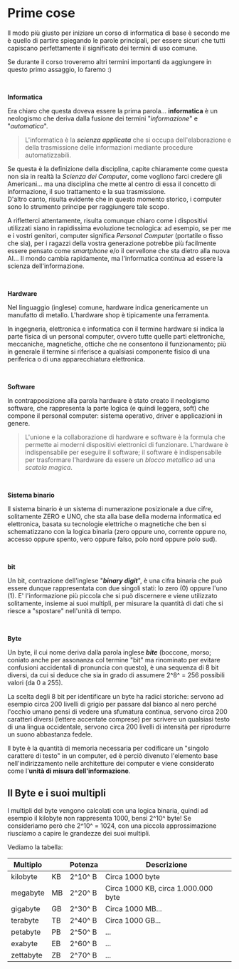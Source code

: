 # Prime cose

Il modo più giusto per iniziare un corso di informatica di base è secondo me è quello di partire spiegando le parole
principali, per essere sicuri che tutti capiscano perfettamente il significato dei termini di uso comune. 

Se durante il corso troveremo altri termini importanti da aggiungere in questo primo assaggio, lo faremo :)

<br>

**Informatica**

Era chiaro che questa doveva essere la prima parola... **informatica** è un neologismo che deriva dalla fusione dei termini "*informazione*" e "*automatica*".

> L'informatica è la ***scienza applicata*** che si occupa dell'elaborazione e della trasmissione delle informazioni mediante procedure automatizzabili.

Se questa è la definizione della disciplina, capite chiaramente come questa non sia in realtà la *Scienza dei Computer*, come vogliono farci credere gli Americani...
ma una disciplina che mette al centro di essa il concetto di informazione, il suo trattamento e la sua trasmissione.<br>
D'altro canto, risulta evidente che in questo momento storico, i computer sono lo strumento principe per raggiungere tale scopo.

A rifletterci attentamente, risulta comunque chiaro come i dispositivi utilizzati siano in rapidissima evoluzione tecnologica: ad esempio, se per me e i vostri
genitori, computer significa *Personal Computer* (portatile o fisso che sia), per i ragazzi della vostra generazione potrebbe più facilmente essere pensato come
*smartphone* e/o il cervellone che sta dietro alla nuova AI... Il mondo cambia rapidamente, ma l'informatica continua ad essere la scienza dell'informazione.

<br>

**Hardware**

Nel linguaggio (inglese) comune, hardware indica genericamente un
manufatto di metallo. L'hardware shop è tipicamente una ferramenta.

In ingegneria, elettronica e informatica con il termine hardware si
indica la parte fisica di un personal computer, ovvero tutte quelle
parti elettroniche, meccaniche, magnetiche, ottiche che ne consentono il
funzionamento; più in generale il termine si riferisce a qualsiasi
componente fisico di una periferica o di una apparecchiatura
elettronica.

<br>

**Software**

In contrapposizione alla parola hardware è stato creato il neologismo
software, che rappresenta la parte logica (e quindi leggera, soft) che
compone il personal computer: sistema operativo, driver e applicazioni
in genere.

> L'unione e la collaborazione di hardware e software è la formula che permette ai moderni dispositivi elettronici di funzionare.
> L'hardware è indispensabile per eseguire il software; il software è indispensabile per trasformare l'hardware da essere un *blocco metallico*
> ad una *scatola magica*.

<br>

**Sistema binario**

Il sistema binario è un sistema di numerazione posizionale a due cifre,
solitamente ZERO e UNO, che sta alla base della moderna informatica ed
elettronica, basata su tecnologie elettriche o magnetiche che ben si
schematizzano con la logica binaria (zero oppure uno, corrente oppure
no, accesso oppure spento, vero oppure falso, polo nord oppure polo
sud).

<br>

**bit**

Un bit, contrazione dell'inglese "***binary digit***", è una cifra
binaria che può essere dunque rappresentata con due singoli stati: lo
zero (0) oppure l'uno (1). E' l'informazione più piccola che si può
discernere e viene utilizzato solitamente, insieme ai suoi multipli, per
misurare la quantità di dati che si riesce a "spostare" nell'unità di
tempo.

<br>

**Byte**

Un byte, il cui nome deriva dalla parola inglese ***bite*** (boccone,
morso; coniato anche per assonanza col termine "bit" ma rinominato per
evitare confusioni accidentali di pronuncia con questo), è una sequenza
di 8 bit diversi, da cui si deduce che sia in grado di assumere 2^8^ =
256 possibili valori (da 0 a 255).

La scelta degli 8 bit per identificare un byte ha radici storiche:
servono ad esempio circa 200 livelli di grigio per passare dal bianco al
nero perché l'occhio umano pensi di vedere una sfumatura continua,
servono circa 200 caratteri diversi (lettere accentate comprese) per
scrivere un qualsiasi testo di una lingua occidentale, servono circa 200
livelli di intensità per riprodurre un suono abbastanza fedele.

Il byte è la quantità di memoria necessaria per codificare un "singolo
carattere di testo" in un computer, ed è perciò divenuto l'elemento
base nell'indirizzamento nelle architetture dei computer e viene
considerato come l'**unità di misura dell'informazione**.



## Il Byte e i suoi multipli

I multipli del byte vengono calcolati con una logica binaria, quindi ad
esempio il kilobyte non rappresenta 1000, bensì 2^10^ byte! Se
consideriamo però che 2^10^ = 1024, con una piccola approssimazione
riusciamo a capire le grandezze dei suoi multipli.

Vediamo la tabella:

| Multiplo   |    | Potenza  | Descrizione                           |
|------------|----|----------|---------------------------------------|
| kilobyte   | KB | 2^10^ B  | Circa 1000 byte                       |
| megabyte   | MB | 2^20^ B  | Circa 1000 KB, circa 1.000.000 byte   |
| gigabyte   | GB | 2^30^ B  | Circa 1000 MB...                      |
| terabyte   | TB | 2^40^ B  | Circa 1000 GB...                      |
| petabyte   | PB | 2^50^ B  | ...                                   |
| exabyte    | EB | 2^60^ B  | ...                                   |
| zettabyte  | ZB | 2^70^ B  | ...                                   |


